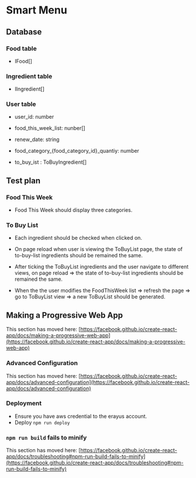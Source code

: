 # Smart Menu

## Database

### **Food table**

- IFood[]

### **Ingredient table**

- IIngredient[]

### **User table**

- user_id: number

- food_this_week_list: nunber[]

- renew_date: string
  
- food_category_{food_category_id}_quantiy: number

- to_buy_ist : ToBuyIngredient[]
  
## Test plan

### Food This Week

- Food This Week should display three categories.

### To Buy List

- Each ingredient should be checked when clicked on.
  
- On page reload when user is viewing the ToBuyList page, the state of to-buy-list ingredients should be remained the same.

- After ticking the ToBuyList ingredients and the user navigate to different views, on page reload => the state of to-buy-list ingredients should be remained the same.

- When the the user modifies the FoodThisWeek list => refresh the page => go to ToBuyList view => a new ToBuyList should be generated.

## Making a Progressive Web App

This section has moved here: [https://facebook.github.io/create-react-app/docs/making-a-progressive-web-app](https://facebook.github.io/create-react-app/docs/making-a-progressive-web-app)

### Advanced Configuration

This section has moved here: [https://facebook.github.io/create-react-app/docs/advanced-configuration](https://facebook.github.io/create-react-app/docs/advanced-configuration)

### Deployment

- Ensure you have aws credential to the erayus account.
- Deploy `npm run deploy`
### `npm run build` fails to minify

This section has moved here: [https://facebook.github.io/create-react-app/docs/troubleshooting#npm-run-build-fails-to-minify](https://facebook.github.io/create-react-app/docs/troubleshooting#npm-run-build-fails-to-minify)
